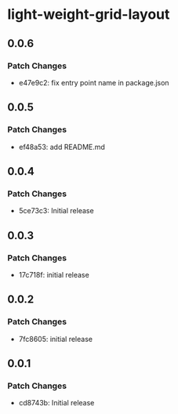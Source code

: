 # light-weight-grid-layout

## 0.0.6

### Patch Changes

- e47e9c2: fix entry point name in package.json

## 0.0.5

### Patch Changes

- ef48a53: add README.md

## 0.0.4

### Patch Changes

- 5ce73c3: Initial release

## 0.0.3

### Patch Changes

- 17c718f: initial release

## 0.0.2

### Patch Changes

- 7fc8605: initial release

## 0.0.1

### Patch Changes

- cd8743b: Initial release
